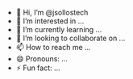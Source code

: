 - 👋 Hi, I’m @jsollostech
- 👀 I’m interested in ...
- 🌱 I’m currently learning ...
- 💞️ I’m looking to collaborate on ...
- 📫 How to reach me ...
- 😄 Pronouns: ...
- ⚡ Fun fact: ...

<!---
jsollostech/jsollostech is a ✨ special ✨ repository because its `README.md` (this file) appears on your GitHub profile.
You can click the Preview link to take a look at your changes.
--->
